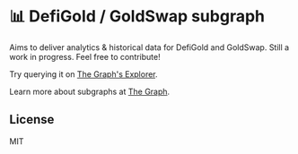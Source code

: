 # 📊 DefiGold / GoldSwap subgraph

Aims to deliver analytics & historical data for DefiGold and GoldSwap. Still a work in progress. Feel free to contribute!

Try querying it on [The Graph's Explorer](https://thegraph.com/explorer/subgraph/fantasygold/gold-swap).

Learn more about subgraphs at [The Graph](https://thegraph.com/).

## License

MIT
